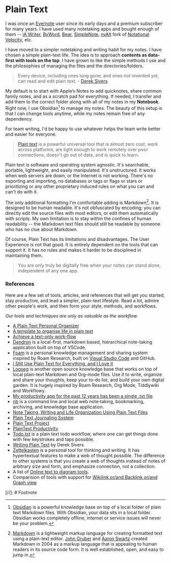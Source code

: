 # Plain Text

I was once an [Evernote](https://evernote.com) user since its early days and a premium subscriber for many years. I have used many notetaking apps and bought enough of them -- [iA Writer](https://ia.net/writer), [ByWord](https://bywordapp.com), [Bear](https://bear.app), [SimpleNote](https://simplenote.com), [nvAlt](https://brettterpstra.com/projects/nvalt/) fork of [Notational Velocity](https://notational.net/), etc.

I have moved to a simpler notetaking and writing habit for my notes. I have chosen a simple plain-text life. The idea is to approach __contents as data-first with tools on the top__. I have grown to like the simple methods I use and the philosophies of managing the files and the directories/folders.

> Every device, including ones long gone, and ones not invented yet, can read and edit plain text. - [Derek Sivers](https://sive.rs/plaintext)

My default is to start with Apple’s Notes to add quicknotes, share common family notes,  and as a scratch pad for everything. If needed, I transfer and add them to the correct folder along with all of my notes in my __Notebook__. Right now, I use Obsidian[^Obsidian] to manage my notes. The beauty of this setup is that I can change tools anytime, while my notes remain free of any dependency.

For team writing, I'd be happy to use whatever helps the team write better and easier for everyone.

> [Plain text](https://en.wikipedia.org/wiki/Plain_text) is a powerful universal tool that is almost zero cost, work across platforms, are light enough to work remotely over poor connections, doesn't go out of date, and is quick to learn.

Plain text is software and operating system agnostic. It's searchable, portable, lightweight, and easily manipulated. It's unstructured. It works when web servers are down, or the Internet is not working. There's no exporting and importing, no databases or tags or flags or stars or prioritizing or any other proprietary induced rules on what you can and can't do with it.

The only additional formatting I'm comfortable adding is Markdown[^Markdown]. It is designed to be human readable. It's not obfuscated by encoding; you can directly edit the source files with most editors, or edit them automatically with scripts. My own limitation is to stay within the confines of human readability -- the Markdown text files should still be readable by someone who has no clue about Markdown.

Of course, Plain Text has its limitations and disadvantages. The User Experience is not that good. It is entirely dependent on the tools that can support it. It has no rules and makes it harder to be disciplined in maintaining them.

> You are only truly be digitally free when your notes can stand alone, independent of any one app.

### References

Here are a few set of tools, articles, and references that will get you started, stay productive, and lead a simpler, plain-text lifestyle. Read a lot, admire other people's work, and then form your style, methods, and workflows.

_Our tools and techniques are only as valuable as the workflow._

- [A Plain Text Personal Organizer](https://danlucraft.com/blog/2008/04/plain-text-organizer/)
- [A template to organise life in plain text](https://github.com/jukil/plain-text-life)
- [Achieve a text-only work-flow](http://donlelek.github.io/2015-03-09-text-only-workflow/)
- [Dendron](https://github.com/dendronhq/dendron) is a local-first, markdown based, hierarchical note-taking application built on top of VSCode.
- [Foam](https://github.com/foambubble/foam) is a personal knowledge management and sharing system inspired by Roam Research, built on [Visual Studio Code](https://code.visualstudio.com) and GitHub.
- [I Still Use Plain Text for Everything, and I Love it](https://lifehacker.com/i-still-use-plain-text-for-everything-and-i-love-it-1758380840)
- [Logseg](https://logseq.com) is another open source knowledge base that works on top of local plain-text Markdown and Org-mode files. Use it to write, organize and share your thoughts, keep your to-do list, and build your own digital garden. It is hugely inspired by Roam Research, Org Mode, Tiddlywiki and Workflowy.
- [My productivity app for the past 12 years has been a single .txt file](https://jeffhuang.com/productivity_text_file/)
- [nb](https://xwmx.github.io/nb/) is a command line and local web note‑taking, bookmarking, archiving, and knowledge base application.
- [Note Taking, Writing and Life Organization Using Plain Text Files](http://www.markwk.com/plain-text-life.html)
- [Plain Text Journaling System](https://georgecoghill.wordpress.com/plain-text/)
- [Plain Text Project](https://plaintextproject.online/)
- [PlainText Productivity](http://plaintext-productivity.net)
- [Todo.txt](http://todotxt.org/) is a plain text todo workflow, where one can get things done with few keystrokes and taps possible.
- [Writing Plain Text](https://sive.rs/plaintext) by Derek Sivers
- [Zettelkasten](https://zettelkasten.de/introduction/) is a personal tool for thinking and writing. It has hypertextual features to make a web of thought possible. The difference to other systems is that you create a web of thoughts instead of notes of arbitrary size and form, and emphasize connection, not a collection.
- A list of [Online text to diagram tools](https://xosh.org/text-to-diagram/).
- Comparision of tools with support for [Wikilink or/and Backlink or/and Graph view](https://www.notion.so/db13644f08144495ad9877f217a161a1)

[//]: # Footnote

[^Obsidian]: [Obsidian](https://obsidian.md) is a powerful knowledge base on top of a local folder of plain text Markdown files. With Obsidian, your data sits in a local folder. Obsidian works completely offline, internet or service issues will never be your problem.

[^Markdown]: [Markdown](https://en.wikipedia.org/wiki/Markdown) is a lightweight markup language for creating formatted text using a plain-text editor. [John Gruber](https://en.wikipedia.org/wiki/John_Gruber) and [Aaron Swartz](https://en.wikipedia.org/wiki/Aaron_Swartz) created Markdown in 2004 as a markup language that is appealing to human readers in its source code form. It is well established, open, and easy to jump in.
